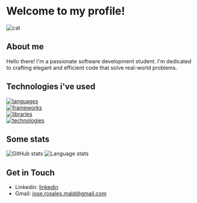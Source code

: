 # Welcome to my profile!
![cat](https://64.media.tumblr.com/29adaf5e208e8f581876cbf5fe16a3ae/tumblr_nj8j4yKWwc1r8lihbo1_500.gif)

## About me
Hello there! I'm a passionate software development student. I'm dedicated to crafting elegant and efficient code that solve real-world problems.

## Technologies i've used
[![languages](https://skillicons.dev/icons?i=php,java,js,c,cpp,py,bash&theme=light)](https://skillicons.dev)<br />
[![frameworks](https://skillicons.dev/icons?i=laravel,spring,react&theme=light)](https://skillicons.dev)<br />
[![libraries](https://skillicons.dev/icons?i=nodejs,css,mysql,firebase,mongodb,arduino,bootstrap&theme=light)](https://skillicons.dev)<br />
[![technologies](https://skillicons.dev/icons?i=linux,git,docker,postman,figma&theme=light)](https://skillicons.dev)<br />

## Some stats
<div>
  <img alt="GitHub stats" src="https://github-readme-stats.vercel.app/api?username=xrimsonn&show_icons=true&title_color=ffffff&text_color=ffffff&border_color=ffffff&icon_color=ffffff&border_radius=2&bg_color=DEG,228dc3,fdbb2d" />
  <img alt="Language stats" src="https://github-readme-stats.vercel.app/api/top-langs/?username=xrimsonn&hide_progress=true&title_color=ffffff&text_color=ffffff&border_color=ffffff&icon_color=ffffff&border_radius=2&bg_color=DEG,fdbb2d,228dc3" />
</div>

## Get in Touch

- Linkedin: [linkedin](https://www.linkedin.com/in/antonio-rosales-maldonado-207793263/)
- Gmail: jose.rosales.mald@gmail.com
